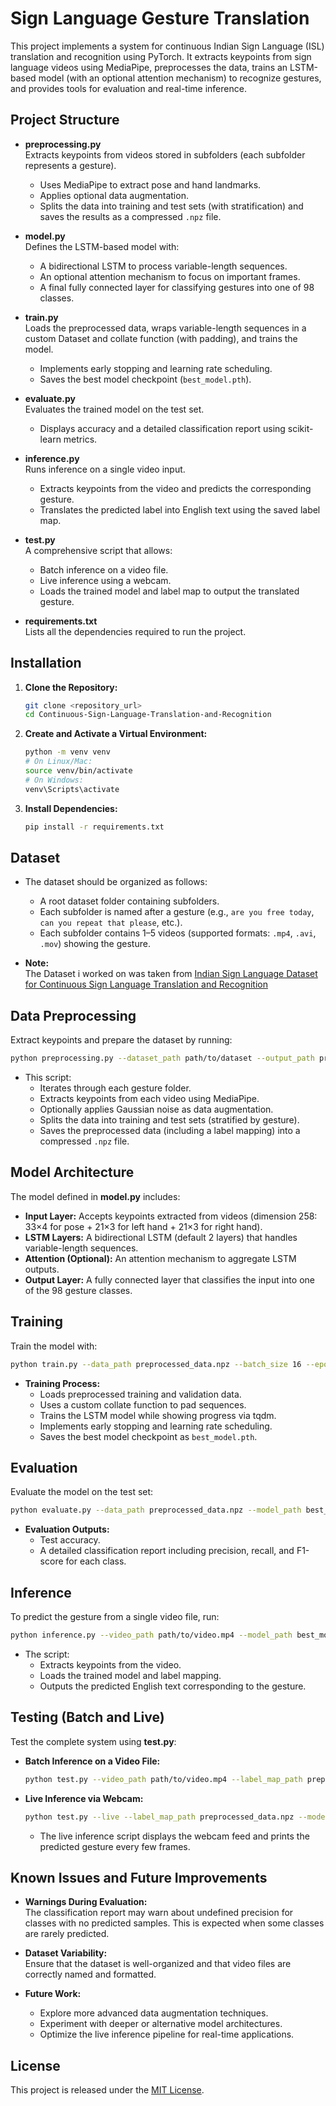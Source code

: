 # Sign Language Gesture Translation

This project implements a system for continuous Indian Sign Language (ISL) translation and recognition using PyTorch. It extracts keypoints from sign language videos using MediaPipe, preprocesses the data, trains an LSTM-based model (with an optional attention mechanism) to recognize gestures, and provides tools for evaluation and real-time inference.

## Project Structure

- **preprocessing.py**  
  Extracts keypoints from videos stored in subfolders (each subfolder represents a gesture).  
  - Uses MediaPipe to extract pose and hand landmarks.
  - Applies optional data augmentation.
  - Splits the data into training and test sets (with stratification) and saves the results as a compressed `.npz` file.

- **model.py**  
  Defines the LSTM-based model with:
  - A bidirectional LSTM to process variable-length sequences.
  - An optional attention mechanism to focus on important frames.
  - A final fully connected layer for classifying gestures into one of 98 classes.

- **train.py**  
  Loads the preprocessed data, wraps variable-length sequences in a custom Dataset and collate function (with padding), and trains the model.
  - Implements early stopping and learning rate scheduling.
  - Saves the best model checkpoint (`best_model.pth`).

- **evaluate.py**  
  Evaluates the trained model on the test set.
  - Displays accuracy and a detailed classification report using scikit-learn metrics.

- **inference.py**  
  Runs inference on a single video input.
  - Extracts keypoints from the video and predicts the corresponding gesture.
  - Translates the predicted label into English text using the saved label map.

- **test.py**  
  A comprehensive script that allows:
  - Batch inference on a video file.
  - Live inference using a webcam.
  - Loads the trained model and label map to output the translated gesture.

- **requirements.txt**  
  Lists all the dependencies required to run the project.

## Installation

1. **Clone the Repository:**
   ```bash
   git clone <repository_url>
   cd Continuous-Sign-Language-Translation-and-Recognition
   ```

2. **Create and Activate a Virtual Environment:**
   ```bash
   python -m venv venv
   # On Linux/Mac:
   source venv/bin/activate
   # On Windows:
   venv\Scripts\activate
   ```

3. **Install Dependencies:**
   ```bash
   pip install -r requirements.txt
   ```

## Dataset

- The dataset should be organized as follows:
  - A root dataset folder containing subfolders.
  - Each subfolder is named after a gesture (e.g., `are you free today`, `can you repeat that please`, etc.).
  - Each subfolder contains 1–5 videos (supported formats: `.mp4`, `.avi`, `.mov`) showing the gesture.

- **Note:**  
  The Dataset i worked on was taken from [Indian Sign Language Dataset for Continuous Sign Language Translation and Recognition](https://data.mendeley.com/datasets/kcmpdxky7p/1)

## Data Preprocessing

Extract keypoints and prepare the dataset by running:
```bash
python preprocessing.py --dataset_path path/to/dataset --output_path preprocessed_data.npz --augment
```
- This script:
  - Iterates through each gesture folder.
  - Extracts keypoints from each video using MediaPipe.
  - Optionally applies Gaussian noise as data augmentation.
  - Splits the data into training and test sets (stratified by gesture).
  - Saves the preprocessed data (including a label mapping) into a compressed `.npz` file.

## Model Architecture

The model defined in **model.py** includes:
- **Input Layer:** Accepts keypoints extracted from videos (dimension 258: 33×4 for pose + 21×3 for left hand + 21×3 for right hand).
- **LSTM Layers:** A bidirectional LSTM (default 2 layers) that handles variable-length sequences.
- **Attention (Optional):** An attention mechanism to aggregate LSTM outputs.
- **Output Layer:** A fully connected layer that classifies the input into one of the 98 gesture classes.

## Training

Train the model with:
```bash
python train.py --data_path preprocessed_data.npz --batch_size 16 --epochs 50
```
- **Training Process:**
  - Loads preprocessed training and validation data.
  - Uses a custom collate function to pad sequences.
  - Trains the LSTM model while showing progress via tqdm.
  - Implements early stopping and learning rate scheduling.
  - Saves the best model checkpoint as `best_model.pth`.

## Evaluation

Evaluate the model on the test set:
```bash
python evaluate.py --data_path preprocessed_data.npz --model_path best_model.pth --batch_size 16
```
- **Evaluation Outputs:**
  - Test accuracy.
  - A detailed classification report including precision, recall, and F1-score for each class.

## Inference

To predict the gesture from a single video file, run:
```bash
python inference.py --video_path path/to/video.mp4 --model_path best_model.pth --label_map_path preprocessed_data.npz
```
- The script:
  - Extracts keypoints from the video.
  - Loads the trained model and label mapping.
  - Outputs the predicted English text corresponding to the gesture.

## Testing (Batch and Live)

Test the complete system using **test.py**:

- **Batch Inference on a Video File:**
  ```bash
  python test.py --video_path path/to/video.mp4 --label_map_path preprocessed_data.npz --model_path best_model.pth
  ```

- **Live Inference via Webcam:**
  ```bash
  python test.py --live --label_map_path preprocessed_data.npz --model_path best_model.pth
  ```
  - The live inference script displays the webcam feed and prints the predicted gesture every few frames.

## Known Issues and Future Improvements

- **Warnings During Evaluation:**  
  The classification report may warn about undefined precision for classes with no predicted samples. This is expected when some classes are rarely predicted.

- **Dataset Variability:**  
  Ensure that the dataset is well-organized and that video files are correctly named and formatted.

- **Future Work:**
  - Explore more advanced data augmentation techniques.
  - Experiment with deeper or alternative model architectures.
  - Optimize the live inference pipeline for real-time applications.

## License

This project is released under the [MIT License](LICENSE).

